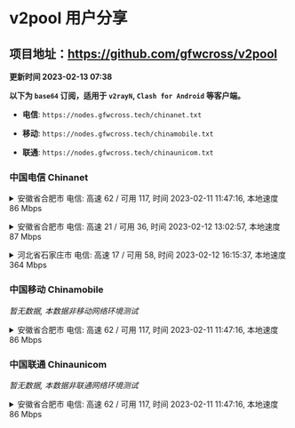 # v2pool 用户分享
## 项目地址：<https://github.com/gfwcross/v2pool>
**更新时间 2023-02-13 07:38**


**以下为 `base64` 订阅，适用于 `v2rayN`, `Clash for Android` 等客户端。**

- **电信**: `https://nodes.gfwcross.tech/chinanet.txt`

- **移动**: `https://nodes.gfwcross.tech/chinamobile.txt`

- **联通**: `https://nodes.gfwcross.tech/chinaunicom.txt`


### 中国电信 Chinanet
<details><summary>安徽省合肥市 电信: 高速 62 / 可用 117, 时间 2023-02-11 11:47:16, 本地速度 86 Mbps</summary><p>可用节点订阅：https://transfer.sh/Im6zjy/running.txt<br>高速节点订阅：https://transfer.sh/3uso6W/good.txt<br>低延迟节点订阅：https://transfer.sh/1Ev8XP/low_delay.txt</p></details>
<p></p><details><summary>安徽省合肥市 电信: 高速 21 / 可用 36, 时间 2023-02-12 13:02:57, 本地速度 87 Mbps</summary><p>可用节点订阅：https://transfer.sh/pJP2WW/running.txt<br>高速节点订阅：https://transfer.sh/IYchdd/good.txt<br>低延迟节点订阅：https://transfer.sh/CzpiHc/low_delay.txt</p></details>
<p></p><details><summary>河北省石家庄市 电信: 高速 17 / 可用 58, 时间 2023-02-12 16:15:37, 本地速度 364 Mbps</summary><p>可用节点订阅：https://transfer.sh/YFr9kq/running.txt<br>高速节点订阅：https://transfer.sh/lWSLb1/good.txt<br>低延迟节点订阅：https://transfer.sh/s3Pnxj/low_delay.txt</p></details>
<p></p>

### 中国移动 Chinamobile
<i>暂无数据, 本数据非移动网络环境测试</i>
<details><summary>安徽省合肥市 电信: 高速 62 / 可用 117, 时间 2023-02-11 11:47:16, 本地速度 86 Mbps</summary><p>可用节点订阅：https://transfer.sh/Im6zjy/running.txt<br>高速节点订阅：https://transfer.sh/3uso6W/good.txt<br>低延迟节点订阅：https://transfer.sh/1Ev8XP/low_delay.txt</p></details>
<p></p>

### 中国联通 Chinaunicom
<i>暂无数据, 本数据非联通网络环境测试</i>
<details><summary>安徽省合肥市 电信: 高速 62 / 可用 117, 时间 2023-02-11 11:47:16, 本地速度 86 Mbps</summary><p>可用节点订阅：https://transfer.sh/Im6zjy/running.txt<br>高速节点订阅：https://transfer.sh/3uso6W/good.txt<br>低延迟节点订阅：https://transfer.sh/1Ev8XP/low_delay.txt</p></details>
<p></p>